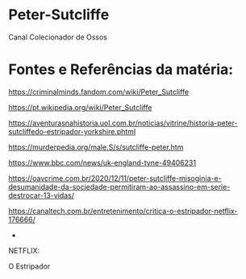 # Peter-Sutcliffe
Canal Colecionador de Ossos

# Fontes e Referências da matéria:

https://criminalminds.fandom.com/wiki/Peter_Sutcliffe

https://pt.wikipedia.org/wiki/Peter_Sutcliffe

https://aventurasnahistoria.uol.com.br/noticias/vitrine/historia-peter-sutcliffedo-estripador-yorkshire.phtml

https://murderpedia.org/male.S/s/sutcliffe-peter.htm

https://www.bbc.com/news/uk-england-tyne-49406231

https://oavcrime.com.br/2020/12/11/peter-sutcliffe-misoginia-e-desumanidade-da-sociedade-permitiram-ao-assassino-em-serie-destrocar-13-vidas/

https://canaltech.com.br/entretenimento/critica-o-estripador-netflix-176666/

*

NETFLIX: 

O Estripador
